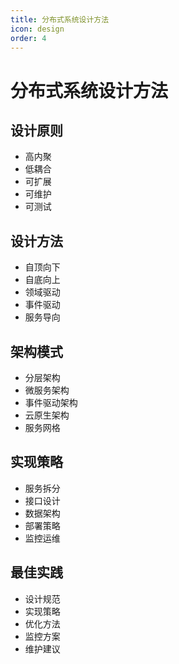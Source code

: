```yaml
---
title: 分布式系统设计方法
icon: design
order: 4
---
```


# 分布式系统设计方法

## 设计原则
- 高内聚
- 低耦合
- 可扩展
- 可维护
- 可测试

## 设计方法
- 自顶向下
- 自底向上
- 领域驱动
- 事件驱动
- 服务导向

## 架构模式
- 分层架构
- 微服务架构
- 事件驱动架构
- 云原生架构
- 服务网格

## 实现策略
- 服务拆分
- 接口设计
- 数据架构
- 部署策略
- 监控运维

## 最佳实践
- 设计规范
- 实现策略
- 优化方法
- 监控方案
- 维护建议
